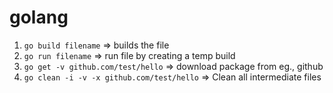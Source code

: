 # golang

1. `go build filename`    =>  builds the file
2. `go run filename`      =>  run file by creating a temp build
3. `go get -v github.com/test/hello` => download package from eg., github
4. `go clean -i -v -x github.com/test/hello` => Clean all intermediate files  
